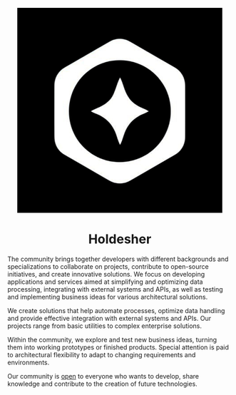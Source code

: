 <div align="center">

![Logo](assets/img/docs.png)

</div>

<h1 align="center">Holdesher</h1>

The community brings together developers with different backgrounds and specializations to collaborate on projects, contribute to open-source initiatives, and create innovative solutions. We focus on developing applications and services aimed at simplifying and optimizing data processing, integrating with external systems and APIs, as well as testing and implementing business ideas for various architectural solutions.

We create solutions that help automate processes, optimize data handling and provide effective integration with external systems and APIs. Our projects range from basic utilities to complex enterprise solutions.

Within the community, we explore and test new business ideas, turning them into working prototypes or finished products. Special attention is paid to architectural flexibility to adapt to changing requirements and environments.

Our community is [open](mailto:holdesher@ro.ru) to everyone who wants to develop, share knowledge and contribute to the creation of future technologies.
